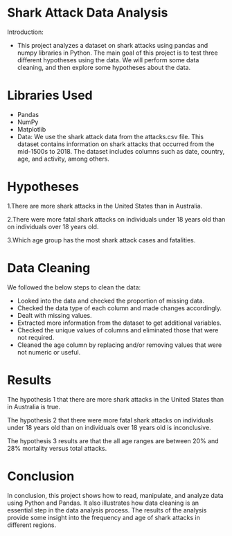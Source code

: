 # Shark Attack Data Analysis
Introduction: 
- This project analyzes a dataset on shark attacks using pandas and numpy libraries in Python. The main goal of this project is to test three different hypotheses using the data. We will perform some data cleaning, and then explore some hypotheses about the data.

# Libraries Used
- Pandas
- NumPy
- Matplotlib
- Data: We use the shark attack data from the attacks.csv file. This dataset contains information on shark attacks that occurred from the mid-1500s to 2018. The dataset includes columns such as date, country, age, and activity, among others.

# Hypotheses
1.There are more shark attacks in the United States than in Australia.

2.There were more fatal shark attacks on individuals under 18 years old than on individuals over 18 years old.

3.Which age group has the most shark attack cases and fatalities.

# Data Cleaning
We followed the below steps to clean the data:

- Looked into the data and checked the proportion of missing data.
- Checked the data type of each column and made changes accordingly.
- Dealt with missing values.
- Extracted more information from the dataset to get additional variables.
- Checked the unique values of columns and eliminated those that were not required.
- Cleaned the age column by replacing and/or removing values that were not numeric or useful.

# Results
The hypothesis 1 that there are more shark attacks in the United States than in Australia is true.

The hypothesis 2 that there were more fatal shark attacks on individuals under 18 years old than on individuals over 18 years old is inconclusive.

The hypothesis 3 results are that the all age ranges are between 20% and 28% mortality versus total attacks.

# Conclusion
In conclusion, this project shows how to read, manipulate, and analyze data using Python and Pandas. It also illustrates how data cleaning is an essential step in the data analysis process. The results of the analysis provide some insight into the frequency and age of shark attacks in different regions.
